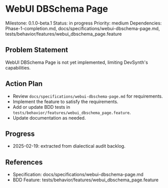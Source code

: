 # WebUI DBSchema Page
Milestone: 0.1.0-beta.1
Status: in progress
Priority: medium
Dependencies: Phase-1-completion.md, docs/specifications/webui-dbschema-page.md, tests/behavior/features/webui_dbschema_page.feature

## Problem Statement
WebUI DBSchema Page is not yet implemented, limiting DevSynth's capabilities.


## Action Plan
- Review `docs/specifications/webui-dbschema-page.md` for requirements.
- Implement the feature to satisfy the requirements.
- Add or update BDD tests in `tests/behavior/features/webui_dbschema_page.feature`.
- Update documentation as needed.

## Progress
- 2025-02-19: extracted from dialectical audit backlog.

## References
- Specification: docs/specifications/webui-dbschema-page.md
- BDD Feature: tests/behavior/features/webui_dbschema_page.feature
